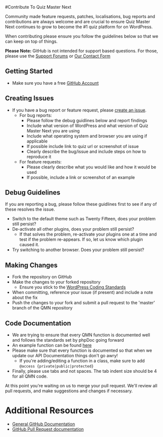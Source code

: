 #Contribute To Quiz Master Next

Community made feature requests, patches, localisations, bug reports and contributions are always welcome and are crucial to ensure Quiz Master Next continues to grow to become the #1 quiz platform for on WordPress.

When contributing please ensure you follow the guidelines below so that we can keep on top of things.

__Please Note:__ GitHub is not intended for support based questions. For those, please use the [Support Forums](https://wordpress.org/support/plugin/quiz-master-next) or [Our Contact Form](http://quizmasternext.com/contact-us/)

## Getting Started
* Make sure you have a free [GitHub Account](https://github.com/signup/free)

## Creating Issues
* If you have a bug report or feature request, please [create an issue](https://github.com/fpcorso/quiz_master_next/issues).
  * For bug reports:
    * Please follow the debug guidlines below and report findings
    * Include what version of WordPress and what version of Quiz Master Next you are using
    * Include what operating system and browser you are using if applicable
    * If possible include link to quiz url or screenshot of issue
    * Clearly describe the bug/issue and include steps on how to reproduce it
  * For feature requests:
    * Please clearly describe what you would like and how it would be used
    * If possible, include a link or screenshot of an example

## Debug Guidelines

If you are reporting a bug, please follow these guidlines first to see if any of these resolves the issue.
* Switch to the default theme such as Twenty Fifteen, does your problem still persist?
* De-activate all other plugins, does your problem still persist?
	* If that solves the problem, re-activate your plugins one at a time and test if the problem re-appears. If so, let us know which plugin caused it.
* Try switching to another browser. Does your problem still persist?

## Making Changes

* Fork the repository on GitHub
* Make the changes to your forked repository
  * Ensure you stick to the [WordPress Coding Standards](https://codex.wordpress.org/WordPress_Coding_Standards)
* When committing, reference your issue (if present) and include a note about the fix
* Push the changes to your fork and submit a pull request to the 'master' branch of the QMN repository

## Code Documentation

* We are trying to ensure that every QMN function is documented well and follows the standards set by phpDoc going forward
* An example function can be found [here](https://gist.github.com/sunnyratilal/5308969)
* Please make sure that every function is documented so that when we update our API Documentation things don't go awry!
	* If you're adding/editing a function in a class, make sure to add `@access {private|public|protected}`
* Finally, please use tabs and not spaces. The tab indent size should be 4 for all QMN code.

At this point you're waiting on us to merge your pull request. We'll review all pull requests, and make suggestions and changes if necessary.

# Additional Resources
* [General GitHub Documentation](http://help.github.com/)
* [GitHub Pull Request documentation](http://help.github.com/send-pull-requests/)
